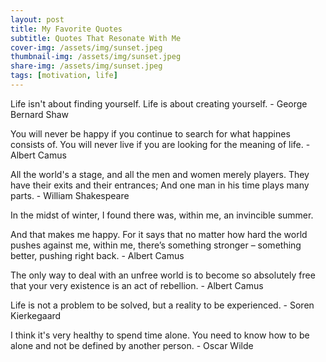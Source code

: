 ```yaml
---
layout: post
title: My Favorite Quotes
subtitle: Quotes That Resonate With Me
cover-img: /assets/img/sunset.jpeg
thumbnail-img: /assets/img/sunset.jpeg
share-img: /assets/img/sunset.jpeg
tags: [motivation, life]
---
```


Life isn't about finding yourself. Life is about creating yourself. - George Bernard Shaw

You will never be happy if you continue to search for what happines consists of. You will never live if you are looking for the meaning of life. - Albert Camus

All the world's a stage, and all the men and women merely players. They have their exits and their entrances; And one man in his time plays many parts. - William Shakespeare

In the midst of winter, I found there was, within me, an invincible summer.

And that makes me happy. For it says that no matter how hard the world pushes against me, within me, there’s something stronger – something better, pushing right back. - Albert Camus

The only way to deal with an unfree world is to become so absolutely free that your very existence is an act of rebellion. - Albert Camus

Life is not a problem to be solved, but a reality to be experienced. - Soren Kierkegaard

I think it's very healthy to spend time alone. You need to know how to be alone and not be defined by another person. - Oscar Wilde
